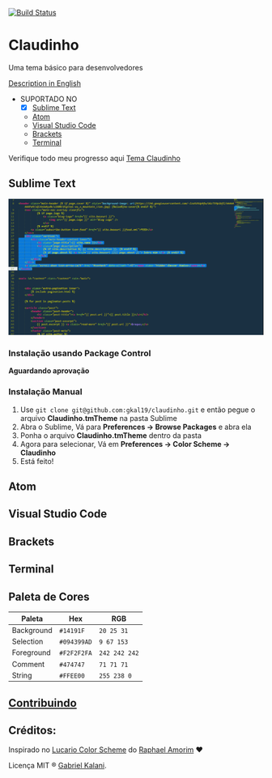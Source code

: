[![Build Status](https://travis-ci.org/gkal19/claudinho.svg?branch=master)](https://travis-ci.org/gkal19/claudinho)

# Claudinho

Uma tema básico para desenvolvedores

[Description in English](https://github.com/gkal19/claudinho/blob/master/README.md)

* SUPORTADO NO
  * [x] [Sublime Text](#sublime-text)
  * [Atom](#atom)
  * [Visual Studio Code](#visual-studio-code)
  * [Brackets](#brackets)
  * [Terminal](#terminal)

Verifique todo meu progresso aqui
[Tema Claudinho](https://github.com/gkal19/claudinho/projects/1)

## Sublime Text
![Exemplo do Claudinho sendo usado no Sublime](https://raw.githubusercontent.com/gkal19/claudinho/master/imgs/sublime.png)

### Instalação usando Package Control

**Aguardando aprovação**

### Instalação Manual

1. 	Use `git clone git@github.com:gkal19/claudinho.git` e então pegue o arquivo **Claudinho.tmTheme** na pasta Sublime
2.	Abra o Sublime, Vá para **Preferences -> Browse Packages** e abra ela
3.	Ponha o arquivo **Claudinho.tmTheme** dentro da pasta
4.	Agora para selecionar, Vá em **Preferences -> Color Scheme -> Claudinho**
5. 	Está feito!

## Atom
## Visual Studio Code
## Brackets
## Terminal

## Paleta de Cores

Paleta      | Hex       | RGB           |
---          | ---       | ---           |
Background   | `#14191F` | `20 25 31`    |
Selection    | `#094399AD` | `9 67 153`    |
Foreground   | `#F2F2F2FA` | `242 242 242` |
Comment      | `#474747` | `71 71 71`  |
String       | `#FFEE00` | `255 238 0` |


## [Contribuindo](https://github.com/gkal19/claudinho/blob/master/contributing.md)

## **Créditos**:
>
Inspirado no [Lucario Color Scheme](https://github.com/raphamorim/lucario) do [Raphael Amorim](https://twitter.com/raphamundi) :heart:
>
Licença MIT ® [Gabriel Kalani](https://github.com/gkal19).